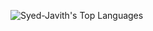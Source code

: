 ![Syed-Javith's Top Languages](https://github-readme-stats.vercel.app/api/top-langs/?username=Syed-Javith&theme=vue-dark&show_icons=true&hide_border=true&layout=compact)
